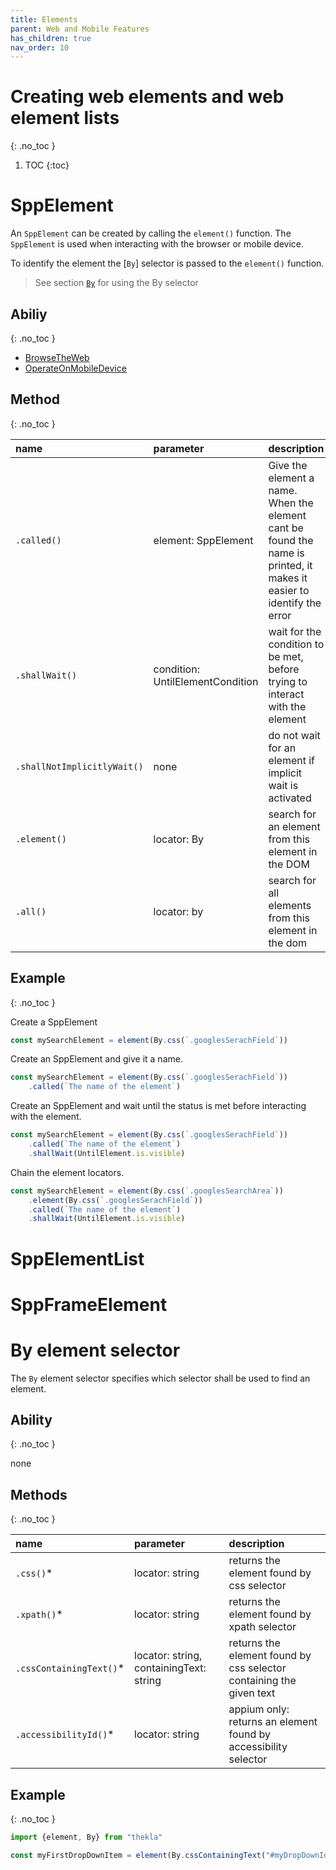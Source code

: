 ```yaml
---
title: Elements
parent: Web and Mobile Features
has_children: true
nav_order: 10
---
```

# Creating web elements and web element lists
{: .no_toc }

1. TOC
{:toc}

# SppElement

An `SppElement` can be created by calling the `element()` function.
The `SppElement` is used when interacting with the browser or mobile device.

To identify the element  the [`By`] selector is passed to the `element()` function.

> See section [`By`](#by-element-selector) for using the By selector

## Abiliy
{: .no_toc }

- [BrowseTheWeb](../abilities/BROWSE_THE_WEB.md)
- [OperateOnMobileDevice](../abilities/OPERATE_ON_MOBILE_DEVICE.md)

## Method
{: .no_toc }

| name                        | parameter                        | description                                                                                                           |
| :---                        | :---                             | :---                                                                                                                  |
| `.called()`                 | element: SppElement              | Give the element a name. When the element cant be found the name is printed, it makes it easier to identify the error |
| `.shallWait()`              | condition: UntilElementCondition | wait for the condition to be met, before trying to interact with the element                                          |
| `.shallNotImplicitlyWait()` | none                             | do not wait for an element if implicit wait is activated                                                              |
| `.element()`                | locator: By                      | search for an element from this element in the DOM                                                                    |
| `.all()`                    | locator: by                      | search for all elements from this element in the dom                                                                  |


## Example
{: .no_toc }

Create a SppElement

```typescript
const mySearchElement = element(By.css(`.googlesSerachField`))
```

Create an SppElement and give it a name.

```typescript
const mySearchElement = element(By.css(`.googlesSerachField`))
    .called(`The name of the element`)
```

Create an SppElement and wait until the status is met before interacting with the element.

```typescript
const mySearchElement = element(By.css(`.googlesSerachField`))
    .called(`The name of the element`)
    .shallWait(UntilElement.is.visible)
```

Chain the element locators.

```typescript
const mySearchElement = element(By.css(`.googlesSearchArea`))
    .element(By.css(`.googlesSerachField`))
    .called(`The name of the element`)
    .shallWait(UntilElement.is.visible)
```

# SppElementList

# SppFrameElement

# By element selector

The `By` element selector specifies which selector shall be used to find an element.

## Ability
{: .no_toc }

none

## Methods
{: .no_toc }

| name                    | parameter                               | description                                                         |
| :---                    | :---                                    | :---                                                                |
| `.css()`*               | locator: string                         | returns the element found by css selector                           |
| `.xpath()`*             | locator: string                         | returns the element found by xpath selector                         |
| `.cssContainingText()`* | locator: string, containingText: string | returns the element found by css selector containing the given text |
| `.accessibilityId()`*   | locator: string                         | appium only: returns an element found by accessibility selector     |

## Example
{: .no_toc }

````typescript
import {element, By} from "thekla"

const myFirstDropDownItem = element(By.cssContainingText("#myDropDownId option", "My Drop Down first Item Text"));

````